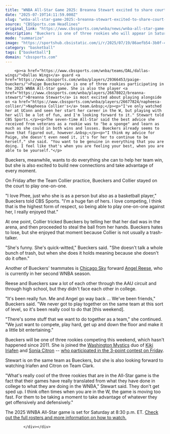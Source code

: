 ```yaml
---
title: "WNBA All-Star Game 2025: Breanna Stewart excited to share court, guide Paige Bueckers in her first experience"
date: "2025-07-19T14:11:59.000Z"
slug: "wnba-all-star-game-2025:-breanna-stewart-excited-to-share-court-guide-paige-bueckers-in-her-first-experience"
source: "CBSSports.com Headlines"
original_link: "https://www.cbssports.com/wnba/news/wnba-all-star-game-2025-breanna-stewart-excited-to-share-court-guide-paige-bueckers-in-her-first-experience/"
description: "Bueckers is one of three rookies who will appear in Saturday's All-Star Game in Indianapolis"
mode: "summarize"
image: "https://sportshub.cbsistatic.com/i/r/2025/07/19/86aefb54-3b0f-4396-bcc2-6f1f5c1602ed/thumbnail/1200x675/ed9db3eca1c4187109abf720fbf6c54e/breanna-stewart.jpg"
category: "basketball"
tags: ["basketball"]
domain: "cbssports.com"
---
```

<div id="readability-page-1" class="page"><div>
        
        
                            
                
        <p><a href="https://www.cbssports.com/wnba/teams/DAL/dallas-wings/">Dallas Wings</a> guard <a href="https://www.cbssports.com/wnba/players/29366453/paige-bueckers/">Paige Bueckers</a> is one of three rookies participating in the 2025 WNBA All-Star game. She is also the player <a href="https://www.cbssports.com/wnba/players/26678022/breanna-stewart/">Breanna Stewart</a> is most excited about playing alongside on <a href="https://www.cbssports.com/wnba/players/26677824/napheesa-collier/">Napheesa Collier's</a> team.&nbsp;</p><p>"I've only watched her at UConn and seen her start her career in the W, but playing with her will be a lot of fun, and I'm looking forward to it." Stewart told CBS Sports.</p><p>The seven-time All-Star said the best advice she received from veterans as a rookie was to "be a sponge" and learn as much as she could in both wins and losses. Bueckers already seems to have that figured out, however.&nbsp;</p><p>"I think my advice for Paige, she doesn't even need it, it's for her to continue to be herself," she said. "You want to be genuine in everything that you are doing. I feel like that's when you are feeling your best, when you are able to be yourself."</p>
        

<p>Bueckers, meanwhile, wants to do everything she can to help her team win, but she is also excited to build new connections and take advantage of every moment.&nbsp;</p><p>On Friday after the Team Collier practice, Bueckers and Collier stayed on the court to play one-on-one.&nbsp;</p><p>"I love Phee, just who she is as a person but also as a basketball player," Bueckers told CBS Sports. "I'm a huge fan of hers. I love competing, I think that is the highest form of respect, so being able to play one-on-one against her, I really enjoyed that."</p>
        

<p>At one point, Collier tricked Bueckers by telling her that her dad was in the arena, and then proceeded to steal the ball from her hands. Bueckers hates to lose, but she enjoyed that moment because Collier is not usually a trash-talker.</p><p>"She's funny. She's quick-witted," Bueckers said. "She doesn't talk a whole bunch of trash, but when she does it holds meaning because she doesn't do it often."</p><p>Another of Bueckers' teammates is <a href="https://www.cbssports.com/wnba/teams/CHI/chicago-sky/">Chicago Sky</a> forward <a href="https://www.cbssports.com/wnba/players/29362937/angel-reese/">Angel Reese</a>, who is currently in her second WNBA season.</p>
        


<p>Reese and Bueckers saw a lot of each other through the AAU circuit and through high school, but they didn't face each other in college.</p><p>"It's been really fun. Me and Angel go way back ... We've been friends," Bueckers said. "We never got to play together on the same team at this sort of level, so it's been really cool to do that [this weekend].</p><p>"There's some stuff that we want to do together as a team," she continued. "We just want to compete, play hard, get up and down the floor and make it a little bit entertaining."</p>
        


<p>Bueckers will be one of three rookies competing this weekend, which hasn't happened since 2011. She is joined the <a href="https://www.cbssports.com/wnba/teams/WAS/washington-mystics/">Washington Mystics</a> duo of <a href="https://www.cbssports.com/wnba/players/29368025/kiki-iriafen/">Kiki Iriafen</a> and <a href="https://www.cbssports.com/wnba/players/29364576/sonia-citron/">Sonia Citron</a> -- <span><a href="https://www.cbssports.com/wnba/news/winners-and-losers-from-wnba-all-star-3-point-contest-skills-challenge-sabrina-ionescu-outduels-allisha-gray/" target="_blank">who participated in the 3-point contest on Friday</a></span>.</p><p>Stewart is on the same team as Bueckers, but she is also looking forward to watching Iriafen and Citron on Team Clark.</p><p>"What's really cool of the three rookies that are in the All-Star game is the fact that their games have really translated from what they have done in college to what they are doing in the WNBA," Stewart said. They don't get sped up. I think often times when you are in the W, the game is moving too fast. For them to be taking a moment to take advantage of whatever they get offensively and defensively."</p>
        

<p>The 2025 WNBA All-Star game is set for Saturday at 8:30 p.m. ET. <span><a href="https://www.cbssports.com/wnba/news/2025-wnba-all-star-game-prediction-odds-start-time-rosters-where-to-watch-with-caitlin-clark-sidelined/" target="_blank">Check out the full rosters and more information on how to watch.</a></span>&nbsp;</p>


        
            </div></div>